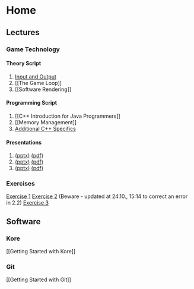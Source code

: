 # Home
## Lectures
### Game Technology
#### Theory Script
1. [Input and Output](inputoutput)
2. [[The Game Loop]]
3. [[Software Rendering]]

#### Programming Script
1. [[C++ Introduction for Java Programmers]]
2. [[Memory Management]]
3. [Additional C++ Specifics](addition-c-specifics)

#### Presentations
1. [(pptx)](http://ktxsoftware.com/gametech1.pptx) [(pdf)](http://ktxsoftware.com/gametech1.pdf)
2. [(pptx)](http://ktxsoftware.com/gametech2.pptx) [(pdf)](http://ktxsoftware.com/gametech2.pdf)
3. [(pptx)](http://ktxsoftware.com/gametech3.pptx) [(pdf)](http://ktxsoftware.com/gametech3.pdf)

### Exercises
[Exercise 1](http://ktxsoftware.com/gametech-ex1.pdf)
[Exercise 2](http://ktxsoftware.com/gametech-ex2.pdf) (Beware - updated at 24.10., 15:14 to correct an error in 2.2)
[Exercise 3](http://ktxsoftware.com/gametech-ex3.pdf)

## Software
### Kore
[[Getting Started with Kore]]

### Git
[[Getting Started with Git]]